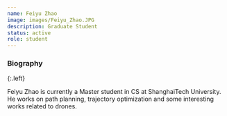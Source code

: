 ```yaml
---
name: Feiyu Zhao
image: images/Feiyu_Zhao.JPG
description: Graduate Student
status: active
role: student
---
```


### Biography
{:.left}

Feiyu Zhao is currently a Master student in CS at ShanghaiTech University.  He works on path planning, trajectory optimization and some interesting works related to drones.
